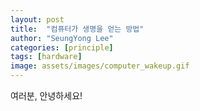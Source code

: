 ```yaml
---
layout: post
title:  "컴퓨터가 생명을 얻는 방법"
author: "SeungYong Lee"
categories: [principle]
tags: [hardware]
image: assets/images/computer_wakeup.gif
---
```

여러분, 안녕하세요!

